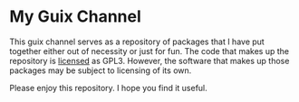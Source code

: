 # My Guix Channel

This guix channel serves as a repository of packages that I have put together either out of necessity or just for fun. The code that makes up the repository is [licensed](./LICENSE.md) as GPL3. However, the software that makes up those packages may be subject to licensing of its own.

Please enjoy this repository. I hope you find it useful.
